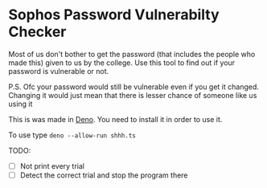 # Sophos Password Vulnerabilty Checker

Most of us don't bother to get the password (that includes the people who made this) given to us by the college. Use this tool to find out if your password is vulnerable or not.

P.S. Ofc your password would still be vulnerable even if you get it changed. Changing it would just mean that there is lesser chance of someone like us using it

This is was made in [Deno]. You need to install it in order to use it.

To use type `deno --allow-run shhh.ts`

TODO:
- [ ] Not print every trial
- [ ] Detect the correct trial and stop the program there

<!-- links -->
[Deno]: https://deno.land/
